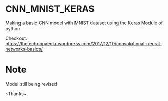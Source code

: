 # CNN_MNIST_KERAS
Making a basic CNN model with MNIST dataset using the Keras Module of python

Checkout: https://thetechnopaedia.wordpress.com/2017/12/10/convolutional-neural-networks-basics/

# Note
Model still being revised

~Thanks~
